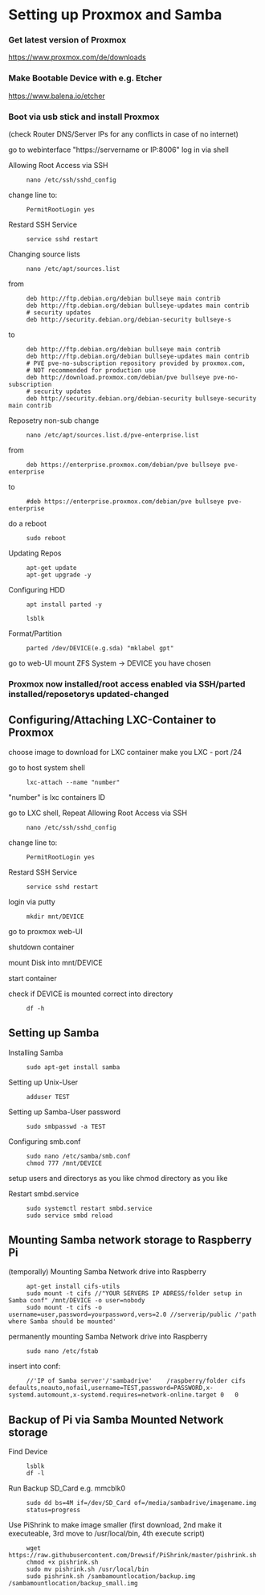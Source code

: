 # Setting up Proxmox and Samba

### Get latest version of Proxmox

https://www.proxmox.com/de/downloads

### Make Bootable Device with e.g. Etcher

https://www.balena.io/etcher

### Boot via usb stick and install Proxmox
(check Router DNS/Server IPs for any conflicts in case of no internet)

go to webinterface "https://servername or IP:8006"
log in via shell

Allowing Root Access via SSH

         nano /etc/ssh/sshd_config

change line to:

         PermitRootLogin yes
         
Restard SSH Service

         service sshd restart

Changing source lists

         nano /etc/apt/sources.list

from

         deb http://ftp.debian.org/debian bullseye main contrib
         deb http://ftp.debian.org/debian bullseye-updates main contrib
         # security updates
         deb http://security.debian.org/debian-security bullseye-s

to

         deb http://ftp.debian.org/debian bullseye main contrib
         deb http://ftp.debian.org/debian bullseye-updates main contrib
         # PVE pve-no-subscription repository provided by proxmox.com,
         # NOT recommended for production use
         deb http://download.proxmox.com/debian/pve bullseye pve-no-subscription
         # security updates
         deb http://security.debian.org/debian-security bullseye-security main contrib
         
Reposetry non-sub change

         nano /etc/apt/sources.list.d/pve-enterprise.list

from

         deb https://enterprise.proxmox.com/debian/pve bullseye pve-enterprise

to

         #deb https://enterprise.proxmox.com/debian/pve bullseye pve-enterprise
         
do a reboot

         sudo reboot

Updating Repos

         apt-get update
         apt-get upgrade -y

Configuring HDD

         apt install parted -y

         lsblk
         
Format/Partition

         parted /dev/DEVICE(e.g.sda) "mklabel gpt"

go to web-UI
mount ZFS System -> DEVICE you have chosen

### Proxmox now installed/root access enabled via SSH/parted installed/reposetorys updated-changed

## Configuring/Attaching LXC-Container to Proxmox

choose image to download for LXC container
make you LXC - port /24

go to host system shell

         lxc-attach --name "number"
         
"number" is lxc containers ID

go to LXC shell, Repeat Allowing Root Access via SSH

         nano /etc/ssh/sshd_config

change line to:

         PermitRootLogin yes
         
Restard SSH Service

         service sshd restart

login via putty

         mkdir mnt/DEVICE

go to proxmox web-UI

shutdown container

mount Disk into mnt/DEVICE

start container

check if DEVICE is mounted correct into directory

         df -h
## Setting up Samba         
Installing Samba

         sudo apt-get install samba
         
Setting up Unix-User

         adduser TEST

Setting up Samba-User password

         sudo smbpasswd -a TEST
         
Configuring smb.conf

         sudo nano /etc/samba/smb.conf
         chmod 777 /mnt/DEVICE
         
setup users and directorys as you like
chmod directory as you like

Restart smbd.service

         sudo systemctl restart smbd.service
         sudo service smbd reload

## Mounting Samba network storage to Raspberry Pi

(temporally) Mounting Samba Network drive into Raspberry

         apt-get install cifs-utils
         sudo mount -t cifs //"YOUR SERVERS IP ADRESS/folder setup in Samba conf" /mnt/DEVICE -o user=nobody
         sudo mount -t cifs -o username=user,password=yourpassword,vers=2.0 //serverip/public /'path where Samba should be mounted'

permanently mounting Samba Network drive into Raspberry

         sudo nano /etc/fstab
insert into conf:

         //'IP of Samba server'/'sambadrive'	/raspberry/folder cifs	defaults,noauto,nofail,username=TEST,password=PASSWORD,x-systemd.automount,x-systemd.requires=network-online.target	0	0


## Backup of Pi via Samba Mounted Network storage

Find Device

         lsblk
         df -l
         
Run Backup
SD_Card e.g. mmcblk0

         sudo dd bs=4M if=/dev/SD_Card of=/media/sambadrive/imagename.img 
         status=progress

Use PiShrink to make image smaller (first download, 2nd make it executeable, 3rd move to /usr/local/bin, 4th execute script)

         wget https://raw.githubusercontent.com/Drewsif/PiShrink/master/pishrink.sh
         chmod +x pishrink.sh
         sudo mv pishrink.sh /usr/local/bin
         sudo pishrink.sh /sambamountlocation/backup.img /sambamountlocation/backup_small.img
